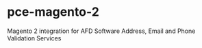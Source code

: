 # pce-magento-2
Magento 2 integration for AFD Software Address, Email and Phone Validation Services
